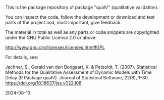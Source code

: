 This is the package repository of package "qualV" (qualitative validation).

You can inspect the code, follow the development or download and test
parts of the project and, most important, give feedback.

The material in total as well as any parts or code snippets are copyrighted
under the GNU Public License 2.0 or above:

http://www.gnu.org/licenses/licenses.html#GPL

For details, see: 

Jachner, S., Gerald van den Boogaart, K. & Petzoldt, T. (2007). Statistical Methods for the Qualitative Assessment of Dynamic Models with Time Delay (R Package qualV). Journal of Statistical Software, 22(8), 1–30. https://doi.org/10.18637/jss.v022.i08


2024-08-13